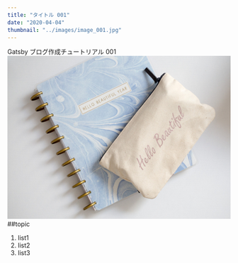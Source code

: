 ```yaml
---
title: "タイトル 001"
date: "2020-04-04"
thumbnail: "../images/image_001.jpg"
---
```


Gatsby ブログ作成チュートリアル 001
![Sample](../images/image_001.jpg)
##topic

1. list1
2. list2
3. list3
